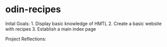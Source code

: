 # odin-recipes

Inital Goals:
    1. Display basic knowledge of HMTL
    2. Create a basic website with recipes
    3. Establish a main index page

Project Reflections: